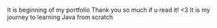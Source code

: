 It is beginning of my portfolio
Thank you so much if u read it! <3
It is my journey to learning Java from scratch
